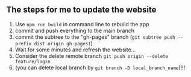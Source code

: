 ## The steps for me to update the website

1. Use `npm run build` in command line to rebuild the app
2. commit and push everything to the main branch
3. commit the subtree to the "gh-pages" branch (`git subtree push --prefix dist origin gh-pages1`)
4. Wait for some minutes and refresh the website...
5. Consider the delete remote branch `git push origin --delete feature/login`
6. (you can delete local branch by `git branch -D local_branch_name`)!!!

